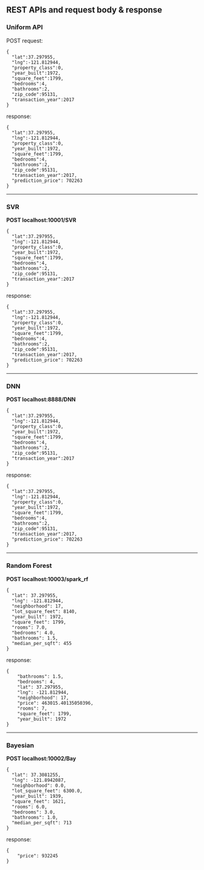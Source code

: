 ## REST APIs and request body & response

### Uniform API
POST request:
```
{
  "lat":37.297955,
  "lng":-121.812944,
  "property_class":0,
  "year_built":1972,
  "square_feet":1799,
  "bedrooms":4, 
  "bathrooms":2,
  "zip_code":95131,
  "transaction_year":2017
}
```

response:
```
{
  "lat":37.297955,
  "lng":-121.812944,
  "property_class":0,
  "year_built":1972,
  "square_feet":1799,
  "bedrooms":4, 
  "bathrooms":2,
  "zip_code":95131,
  "transaction_year":2017,
  "prediction_price": 702263
}
```

-----------

### SVR
**POST localhost:10001/SVR**
```
{
  "lat":37.297955,
  "lng":-121.812944,
  "property_class":0,
  "year_built":1972,
  "square_feet":1799,
  "bedrooms":4, 
  "bathrooms":2,
  "zip_code":95131,
  "transaction_year":2017
}
```

response:
```
{
  "lat":37.297955,
  "lng":-121.812944,
  "property_class":0,
  "year_built":1972,
  "square_feet":1799,
  "bedrooms":4, 
  "bathrooms":2,
  "zip_code":95131,
  "transaction_year":2017,
  "prediction_price": 702263
}
```

-----------

### DNN
**POST localhost:8888/DNN**
```
{
  "lat":37.297955,
  "lng":-121.812944,
  "property_class":0,
  "year_built":1972,
  "square_feet":1799,
  "bedrooms":4, 
  "bathrooms":2,
  "zip_code":95131,
  "transaction_year":2017
}
```

response:
```
{
  "lat":37.297955,
  "lng":-121.812944,
  "property_class":0,
  "year_built":1972,
  "square_feet":1799,
  "bedrooms":4, 
  "bathrooms":2,
  "zip_code":95131,
  "transaction_year":2017,
  "prediction_price": 702263
}
```
-----------

### Random Forest
**POST localhost:10003/spark_rf**
```
{
  "lat": 37.297955,
  "lng": -121.812944,
  "neighborhood": 17,
  "lot_square_feet": 8140,
  "year_built": 1972,
  "square_feet": 1799,
  "rooms": 7.0,
  "bedrooms": 4.0,
  "bathrooms": 1.5,
  "median_per_sqft": 455
}
```
response:
```
{
    "bathrooms": 1.5,
    "bedrooms": 4,
    "lat": 37.297955,
    "lng": -121.812944,
    "neighborhood": 17,
    "price": 463015.40135050396,
    "rooms": 7,
    "square_feet": 1799,
    "year_built": 1972
}
```
-----------

### Bayesian
**POST localhost:10002/Bay**
```
{
  "lat": 37.3081255,
  "lng": -121.8942087,
  "neighborhood": 0.0,
  "lot_square_feet": 6300.0,
  "year_built": 1939,
  "square_feet": 1621,
  "rooms": 6.0,
  "bedrooms": 3.0,
  "bathrooms": 1.0,
  "median_per_sqft": 713
}
```

response:
```
{
    "price": 932245
}
```
